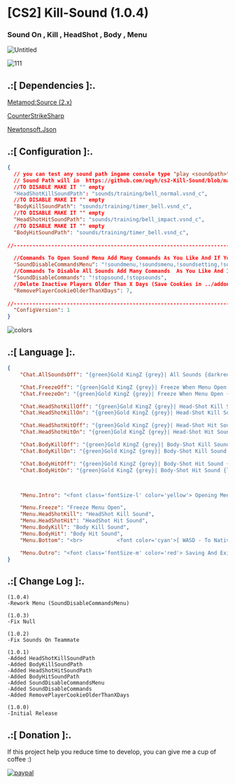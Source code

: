 # [CS2] Kill-Sound (1.0.4)

### Sound On , Kill , HeadShot , Body , Menu

![Untitled](https://github.com/oqyh/cs2-Kill-Sound/assets/48490385/c2ffb156-c689-40f1-8d6d-fe9299ed4072)

![111](https://github.com/oqyh/cs2-Kill-Sound/assets/48490385/ac812651-3a64-4010-a708-30890ddd8cc4)


## .:[ Dependencies ]:.
[Metamod:Source (2.x)](https://www.sourcemm.net/downloads.php/?branch=master)

[CounterStrikeSharp](https://github.com/roflmuffin/CounterStrikeSharp/releases)

[Newtonsoft.Json](https://www.nuget.org/packages/Newtonsoft.Json)

## .:[ Configuration ]:.
```json
{
  // you can test any sound path ingame console type "play <soundpath>"
  // Sound Path will in  https://github.com/oqyh/cs2-Kill-Sound/blob/main/sounds/sounds.txt
  //TO DISABLE MAKE IT "" empty
  "HeadShotKillSoundPath": "sounds/training/bell_normal.vsnd_c",
  //TO DISABLE MAKE IT "" empty
  "BodyKillSoundPath": "sounds/training/timer_bell.vsnd_c",
  //TO DISABLE MAKE IT "" empty
  "HeadShotHitSoundPath": "sounds/training/bell_impact.vsnd_c",
  //TO DISABLE MAKE IT "" empty
  "BodyHitSoundPath": "sounds/training/timer_bell.vsnd_c",
  
//-----------------------------------------------------------------------------------------

  //Commands To Open Sound Menu Add Many Commands As You Like And If You Like To Disable It Make It Empty Like This ""
  "SoundDisableCommandsMenu": "!soundmenu,!soundsmenu,!soundsetting,!soundsettings",
  //Commands To Disable All Sounds Add Many Commands  As You Like And If You Like To Disable It Make It Empty Like This ""
  "SoundDisableCommands": "!stopsound,!stopsounds",
  //Delete Inactive Players Older Than X Days (Save Cookies in ../addons/counterstrikesharp/plugins/Kill_Sound/Cookies/)
  "RemovePlayerCookieOlderThanXDays": 7,
  
//-----------------------------------------------------------------------------------------
  "ConfigVersion": 1
}
```

![colors](https://github.com/oqyh/cs2-Kill-Sound/assets/48490385/6c0717b0-0a7e-45c3-ab7e-cd164ee74aae)



## .:[ Language ]:.
```json
{
	"Chat.AllSoundsOff": "{green}Gold KingZ {grey}| All Sounds {darkred}Disabled.",

	"Chat.FreezeOff": "{green}Gold KingZ {grey}| Freeze When Menu Open {darkred}Disabled.",
	"Chat.FreezeOn": "{green}Gold KingZ {grey}| Freeze When Menu Open {lime}Enabled.",

	"Chat.HeadShotKillOff": "{green}Gold KingZ {grey}| Head-Shot Kill Sound {darkred}Disabled.",
	"Chat.HeadShotKillOn": "{green}Gold KingZ {grey}| Head-Shot Kill Sound {lime}Enabled.",

	"Chat.HeadShotHitOff": "{green}Gold KingZ {grey}| Head-Shot Hit Sound {darkred}Disabled.",
	"Chat.HeadShotHitOn": "{green}Gold KingZ {grey}| Head-Shot Hit Sound {lime}Enabled.",

	"Chat.BodyKillOff": "{green}Gold KingZ {grey}| Body-Shot Kill Sound {darkred}Disabled.",
	"Chat.BodyKillOn": "{green}Gold KingZ {grey}| Body-Shot Kill Sound {lime}Enabled.",

	"Chat.BodyHitOff": "{green}Gold KingZ {grey}| Body-Shot Hit Sound {darkred}Disabled.",
	"Chat.BodyHitOn": "{green}Gold KingZ {grey}| Body-Shot Hit Sound {lime}Enabled.",



	"Menu.Intro": "<font class='fontSize-l' color='yellow'> Opening Menu... </font>  <br> <br> <img src='https://cdn.discordapp.com/attachments/1175717468724015144/1215033982790410280/BtQI.gif?ex=65fb4793&is=65e8d293&hm=a68453fe98e8cdcca309f632183fae225964d012fe223a7705d780f3e1a89a98&' class=''> <br> <br>",

	"Menu.Freeze": "Freeze Menu Open",
	"Menu.HeadShotKill": "HeadShot Kill Sound",
	"Menu.HeadShotHit": "HeadShot Hit Sound",
	"Menu.BodyKill": "Body Kill Sound",
	"Menu.BodyHit": "Body Hit Sound",
	"Menu.Bottom": "<br>           <font color='cyan'>[ WASD - To Native ]</font> <br><font color='purple'>[ <img src='https://cdn.discordapp.com/attachments/1175717468724015144/1214996807055183912/output-onlinegiftools_14.gif?ex=65fb24f4&is=65e8aff4&hm=2e94cf44a713c2fe3add69f79ed5e11a2371c7d26166de3cbb7f6b55d5fd60c3&' class=''> - To Exit ]<br>",

	"Menu.Outro": "<font class='fontSize-m' color='red'> Saving And Exiting Menu... </font>  <br> <br> <img src='https://cdn.discordapp.com/attachments/1175717468724015144/1215034880912523375/767dec44b7f42e7d0b338f3caba3a5db-ezgif.com-resize.gif?ex=65fb4869&is=65e8d369&hm=f299dba2118f5a2500b697d6ee83e690b8d8516028e8723d242e7eaf43ea6606&' class=''> <br> <br>"
}
```


## .:[ Change Log ]:.
```
(1.0.4)
-Rework Menu (SoundDisableCommandsMenu)

(1.0.3)
-Fix Null

(1.0.2)
-Fix Sounds On Teammate

(1.0.1)
-Added HeadShotKillSoundPath
-Added BodyKillSoundPath
-Added HeadShotHitSoundPath
-Added BodyHitSoundPath
-Added SoundDisableCommandsMenu
-Added SoundDisableCommands
-Added RemovePlayerCookieOlderThanXDays

(1.0.0)
-Initial Release
```

## .:[ Donation ]:.

If this project help you reduce time to develop, you can give me a cup of coffee :)

[![paypal](https://www.paypalobjects.com/en_US/i/btn/btn_donateCC_LG.gif)](https://paypal.me/oQYh)
